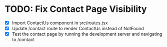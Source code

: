 # TODO: Fix Contact Page Visibility

- [x] Import ContactUs component in src/routes.tsx
- [x] Update /contact route to render ContactUs instead of NotFound
- [x] Test the contact page by running the development server and navigating to /contact
